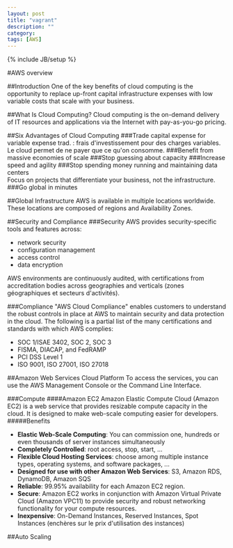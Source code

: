 ```yaml
---
layout: post
title: "vagrant"
description: ""
category: 
tags: [AWS]
---
```

{% include JB/setup %}

#AWS overview

##Introduction
One of the key benefits of cloud computing is the opportunity to replace up-front capital infrastructure expenses with low variable costs that scale with your business.

##What Is Cloud Computing?
Cloud computing is the on-demand delivery of IT resources and applications via the Internet with pay-as-you-go pricing.

##Six Advantages of Cloud Computing
###Trade capital expense for variable expense
trad. : frais d'investissement pour des charges variables.  
Le cloud permet de ne payer que ce qu'on consomme.
###Benefit from massive economies of scale
###Stop guessing about capacity
###Increase speed and agility
###Stop spending money running and maintaining data centers  
Focus on projects that differentiate your business, not the infrastructure.  
###Go global in minutes

##Global Infrastructure
AWS is available in multiple locations worldwide. These locations are composed of regions and Availability Zones.

##Security and Compliance
###Security
AWS provides security-specific tools and features across:

- network security  
- configuration management  
- access control  
- data encryption  

 AWS environments are continuously audited, with certifications from accreditation bodies across geographies and verticals (zones géographiques et secteurs d'activités).

###Compliance
"AWS Cloud Compliance" enables customers to understand the robust controls in place at AWS to maintain security and data protection in the cloud.
The following is a partial list of the many certifications and standards with which AWS complies: 
  
- SOC 1/ISAE 3402, SOC 2, SOC 3  
- FISMA, DIACAP, and FedRAMP  
- PCI DSS Level 1  
- ISO 9001, ISO 27001, ISO 27018  

##Amazon Web Services Cloud Platform
To access the services, you can use the AWS Management Console or the Command Line Interface.

###Compute
####Amazon EC2
Amazon Elastic Compute Cloud (Amazon EC2) is a web service that provides resizable compute capacity in the cloud. It is designed to make web-scale computing easier for developers.
#####Benefits
- **Elastic Web-Scale Computing**: You can commission one, hundreds or even thousands of server instances simultaneously  
- **Completely Controlled**: root access, stop, start, ...
- **Flexible Cloud Hosting Services**: choose among multiple instance types, operating systems, and software packages, ...
- **Designed for use with other Amazon Web Services**: S3, Amazon RDS, DynamoDB, Amazon SQS
- **Reliable**: 99.95% availability for each Amazon EC2 region.
- **Secure**:  Amazon EC2 works in conjunction with Amazon Virtual Private Cloud (Amazon VPC11) to provide security and robust networking functionality for your compute resources.
- **Inexpensive**: On-Demand Instances, Reserved Instances, Spot Instances (enchères sur le prix d'utilisation des instances)

##Auto Scaling